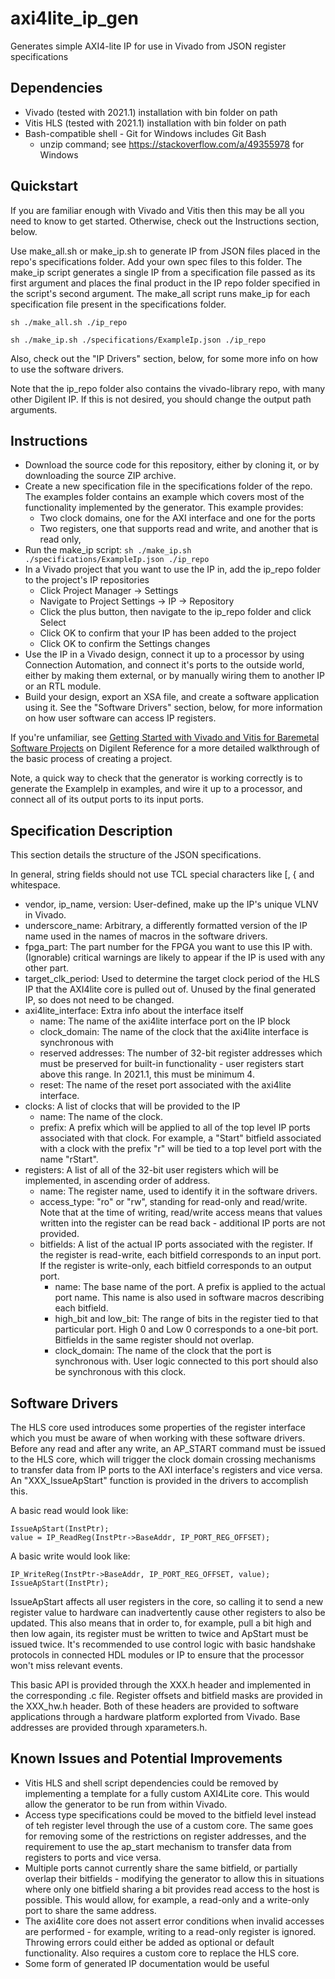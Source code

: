 # axi4lite_ip_gen
Generates simple AXI4-lite IP for use in Vivado from JSON register specifications

## Dependencies
- Vivado (tested with 2021.1) installation with bin folder on path
- Vitis HLS (tested with 2021.1) installation with bin folder on path
- Bash-compatible shell - Git for Windows includes Git Bash
  - unzip command; see https://stackoverflow.com/a/49355978 for Windows

## Quickstart
If you are familiar enough with Vivado and Vitis then this may be all you need to know to get started. Otherwise, check out the Instructions section, below.

Use make_all.sh or make_ip.sh to generate IP from JSON files placed in the repo's specifications folder. Add your own spec files to this folder. The make_ip script generates a single IP from a specification file passed as its first argument and places the final product in the IP repo folder specified in the script's second argument. The make_all script runs make_ip for each specification file present in the specifications folder.

`sh ./make_all.sh ./ip_repo`

`sh ./make_ip.sh ./specifications/ExampleIp.json ./ip_repo`

Also, check out the "IP Drivers" section, below, for some more info on how to use the software drivers.

Note that the ip_repo folder also contains the vivado-library repo, with many other Digilent IP. If this is not desired, you should change the output path arguments.

## Instructions
- Download the source code for this repository, either by cloning it, or by downloading the source ZIP archive.
- Create a new specification file in the specifications folder of the repo. The examples folder contains an example which covers most of the functionality implemented by the generator.
  This example provides:
    - Two clock domains, one for the AXI interface and one for the ports
    - Two registers, one that supports read and write, and another that is read only, 
- Run the make_ip script:
  `sh ./make_ip.sh ./specifications/ExampleIp.json ./ip_repo`
- In a Vivado project that you want to use the IP in, add the ip_repo folder to the project's IP repositories
  - Click Project Manager -> Settings
  - Navigate to Project Settings -> IP -> Repository
  - Click the plus button, then navigate to the ip_repo folder and click Select
  - Click OK to confirm that your IP has been added to the project
  - Click OK to confirm the Settings changes
- Use the IP in a Vivado design, connect it up to a processor by using Connection Automation, and connect it's ports to the outside world, either by making them external, or by manually wiring them to another IP or an RTL module.
- Build your design, export an XSA file, and create a software application using it. See the "Software Drivers" section, below, for more information on how user software can access IP registers.

If you're unfamiliar, see [Getting Started with Vivado and Vitis for Baremetal Software Projects](https://digilent.com/reference/programmable-logic/guides/getting-started-with-ipi) on Digilent Reference for a more detailed walkthrough of the basic process of creating a project.

Note, a quick way to check that the generator is working correctly is to generate the ExampleIp in examples, and wire it up to a processor, and connect all of its output ports to its input ports.

## Specification Description
This section details the structure of the  JSON specifications.

In general, string fields should not use TCL special characters like [, { and whitespace.

- vendor, ip_name, version: User-defined, make up the IP's unique VLNV in Vivado.
- underscore_name: Arbitrary, a differently formatted version of the IP name used in the names of macros in the software drivers.
- fpga_part: The part number for the FPGA you want to use this IP with. (Ignorable) critical warnings are likely to appear if the IP is used with any other part.
- target_clk_period: Used to determine the target clock period of the HLS IP that the AXI4lite core is pulled out of. Unused by the final generated IP, so does not need to be changed.
- axi4lite_interface: Extra info about the interface itself
  - name: The name of the axi4lite interface port on the IP block
  - clock_domain: The name of the clock that the axi4lite interface is synchronous with
  - reserved addresses: The number of 32-bit register addresses which must be preserved for built-in functionality - user registers start above this range. In 2021.1, this must be minimum 4.
  - reset: The name of the reset port associated with the axi4lite interface.
- clocks: A list of clocks that will be provided to the IP
  - name: The name of the clock.
  - prefix: A prefix which will be applied to all of the top level IP ports associated with that clock. For example, a "Start" bitfield associated with a clock with the prefix "r" will be tied to a top level port with the name "rStart".
- registers: A list of all of the 32-bit user registers which will be implemented, in ascending order of address.
  - name: The register name, used to identify it in the software drivers.
  - access_type: "ro" or "rw", standing for read-only and read/write. Note that at the time of writing, read/write access means that values written into the register can be read back - additional IP ports are not provided.
  - bitfields: A list of the actual IP ports associated with the register. If the register is read-write, each bitfield corresponds to an input port. If the register is write-only, each bitfield corresponds to an output port.
    - name: The base name of the port. A prefix is applied to the actual port name. This name is also used in software macros describing each bitfield.
    - high_bit and low_bit: The range of bits in the register tied to that particular port. High 0 and Low 0 corresponds to a one-bit port. Bitfields in the same register should not overlap.
    - clock_domain: The name of the clock that the port is synchronous with. User logic connected to this port should also be synchronous with this clock.

## Software Drivers
The HLS core used introduces some properties of the register interface which you must be aware of when working with these software drivers. Before any read and after any write, an AP_START command must be issued to the HLS core, which will trigger the clock domain crossing mechanisms to transfer data from IP ports to the AXI interface's registers and vice versa. An "XXX_IssueApStart" function is provided in the drivers to accomplish this.

A basic read would look like:
```
IssueApStart(InstPtr);
value = IP_ReadReg(InstPtr->BaseAddr, IP_PORT_REG_OFFSET);
```

A basic write would look like:
```
IP_WriteReg(InstPtr->BaseAddr, IP_PORT_REG_OFFSET, value);
IssueApStart(InstPtr);
```

IssueApStart affects all user registers in the core, so calling it to send a new register value to hardware can inadvertently cause other registers to also be updated. This also means that in order to, for example, pull a bit high and then low again, its register must be written to twice and ApStart must be issued twice. It's recommended to use control logic with basic handshake protocols in connected HDL modules or IP to ensure that the processor won't miss relevant events.

This basic API is provided through the XXX.h header and implemented in the corresponding .c file. Register offsets and bitfield masks are provided in the XXX_hw.h header. Both of these headers are provided to software applications through a hardware platform explorted from Vivado. Base addresses are provided through xparameters.h.

## Known Issues and Potential Improvements
- Vitis HLS and shell script dependencies could be removed by implementing a template for a fully custom AXI4Lite core. This would allow the generator to be run from within Vivado.
- Access type specifications could be moved to the bitfield level instead of teh register level through the use of a custom core. The same goes for removing some of the restrictions on register addresses, and the requirement to use the ap_start mechanism to transfer data from registers to ports and vice versa.
- Multiple ports cannot currently share the same bitfield, or partially overlap their bitfields - modifying the generator to allow this in situations where only one bitfield sharing a bit provides read access to the host is possible. This would allow, for example, a read-only and a write-only port to share the same address.
- The axi4lite core does not assert error conditions when invalid accesses are performed - for example, writing to a read-only register is ignored. Throwing errors could either be added as optional or default functionality. Also requires a custom core to replace the HLS core.
- Some form of generated IP documentation would be useful
